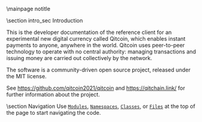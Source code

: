 \mainpage notitle

\section intro_sec Introduction

This is the developer documentation of the reference client for an experimental new digital currency called Qitcoin,
which enables instant payments to anyone, anywhere in the world. Qitcoin uses peer-to-peer technology to operate
with no central authority: managing transactions and issuing money are carried out collectively by the network.

The software is a community-driven open source project, released under the MIT license.

See https://github.com/qitcoin2021/qitcoin and https://qitchain.link/ for further information about the project.

\section Navigation
Use <a href="modules.html"><code>Modules</code></a>, <a href="namespaces.html"><code>Namespaces</code></a>, <a href="classes.html"><code>Classes</code></a>, or <a href="files.html"><code>Files</code></a> at the top of the page to start navigating the code.

